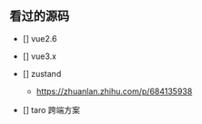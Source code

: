 ## 看过的源码

- [] vue2.6

- [] vue3.x

- [] zustand
  - https://zhuanlan.zhihu.com/p/684135938

- [] taro 跨端方案